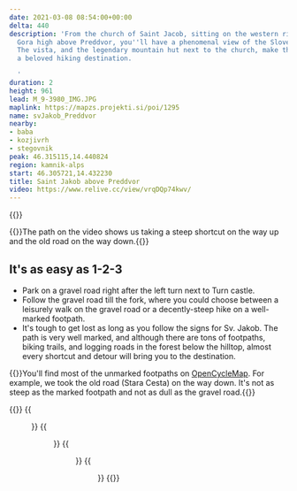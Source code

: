 ```yaml
---
date: 2021-03-08 08:54:00+00:00
delta: 440
description: 'From the church of Saint Jacob, sitting on the western ridge of Potoška
  Gora high above Preddvor, you''ll have a phenomenal view of the Slovenian Alps.
  The vista, and the legendary mountain hut next to the church, make this hilltop
  a beloved hiking destination.

  '
duration: 2
height: 961
lead: M_9-3980_IMG.JPG
maplink: https://mapzs.projekti.si/poi/1295
name: svJakob_Preddvor
nearby:
- baba
- kozjivrh
- stegovnik
peak: 46.315115,14.440824
region: kamnik-alps
start: 46.305721,14.432230
title: Saint Jakob above Preddvor
video: https://www.relive.cc/view/vrqDQp74kwv/
---
```

{{<hike-details description="true">}}

{{<note warn>}}The path on the video shows us taking a steep shortcut on the way up and the old road on the way down.{{</note>}}

## It's as easy as 1-2-3

* Park on a gravel road right after the left turn next to Turn castle.
* Follow the gravel road till the fork, where you could choose between a leisurely walk on the gravel road or a decently-steep hike on a well-marked footpath.
* It's tough to get lost as long as you follow the signs for Sv. Jakob. The path is very well marked, and although there are tons of footpaths, biking trails, and logging roads in the forest below the hilltop, almost every shortcut and detour will bring you to the destination.

{{<note info>}}You'll find most of the unmarked footpaths on [OpenCycleMap](https://www.opencyclemap.org/?zoom=16&lat=46.31002&lon=14.44204&layers=B0000). For example, we took the old road (Stara Cesta) on the way down. It's not as steep as the marked footpath and not as dull as the gravel road.{{</note>}}

{{<gallery>}}
{{<figure src="M_9-3974_IMG.JPG">}}
{{<figure src="M_9-3976_IMG.JPG">}}
{{<figure src="M_9-3978_IMG.JPG">}}
{{<figure src="M_9-3983_IMG.JPG">}}
{{</gallery>}}
